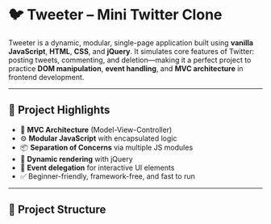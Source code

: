 # 🐦 Tweeter – Mini Twitter Clone

Tweeter is a dynamic, modular, single-page application built using **vanilla JavaScript**, **HTML**, **CSS**, and **jQuery**. It simulates core features of Twitter: posting tweets, commenting, and deletion—making it a perfect project to practice **DOM manipulation**, **event handling**, and **MVC architecture** in frontend development.

---

## 🚀 Project Highlights

- 🧠 **MVC Architecture** (Model-View-Controller)
- ⚙️ **Modular JavaScript** with encapsulated logic
- 📦 **Separation of Concerns** via multiple JS modules
- 🔁 **Dynamic rendering** with jQuery
- 🎯 **Event delegation** for interactive UI elements
- ✅ Beginner-friendly, framework-free, and fast to run

---

## 📁 Project Structure

